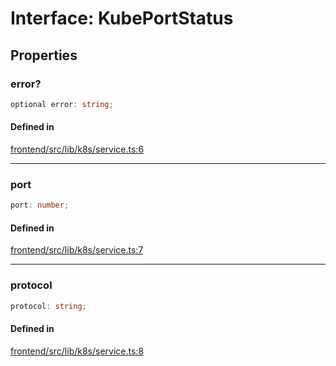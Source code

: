 # Interface: KubePortStatus

## Properties

### error?

```ts
optional error: string;
```

#### Defined in

[frontend/src/lib/k8s/service.ts:6](https://github.com/headlamp-k8s/headlamp/blob/2481a1c9f2b4a69a9320466e7a455215b14b97b0/frontend/src/lib/k8s/service.ts#L6)

***

### port

```ts
port: number;
```

#### Defined in

[frontend/src/lib/k8s/service.ts:7](https://github.com/headlamp-k8s/headlamp/blob/2481a1c9f2b4a69a9320466e7a455215b14b97b0/frontend/src/lib/k8s/service.ts#L7)

***

### protocol

```ts
protocol: string;
```

#### Defined in

[frontend/src/lib/k8s/service.ts:8](https://github.com/headlamp-k8s/headlamp/blob/2481a1c9f2b4a69a9320466e7a455215b14b97b0/frontend/src/lib/k8s/service.ts#L8)
